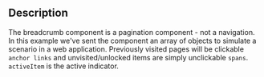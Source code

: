 ## Description

The breadcrumb component is a pagination component - not a navigation.
In this example we've sent the component an array of objects to simulate a scenario in a web application.
Previously visited pages will be clickable `anchor links` and unvisited/unlocked items are simply unclickable `spans`.
`activeItem` is the active indicator.
